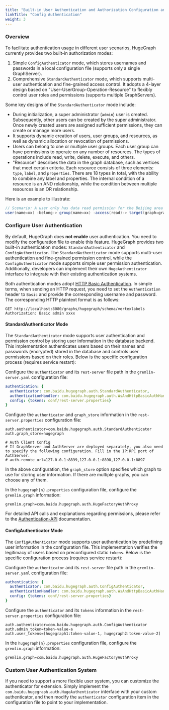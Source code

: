 ```yaml
---
title: "Built-in User Authentication and Authorization Configuration and Usage in HugeGraph"
linkTitle: "Config Authentication"
weight: 3
---
```


### Overview
To facilitate authentication usage in different user scenarios, HugeGraph currently provides two built-in authorization modes:
1. Simple `ConfigAuthenticator` mode, which stores usernames and passwords in a local configuration file (supports only a single GraphServer).
2. Comprehensive `StandardAuthenticator` mode, which supports multi-user authentication and fine-grained access control. It adopts a 4-layer design based on "User-UserGroup-Operation-Resource" to flexibly control user roles and permissions (supports multiple GraphServers).

Some key designs of the `StandardAuthenticator` mode include:
- During initialization, a super administrator (`admin`) user is created. Subsequently, other users can be created by the super administrator. Once newly created users are assigned sufficient permissions, they can create or manage more users.
- It supports dynamic creation of users, user groups, and resources, as well as dynamic allocation or revocation of permissions.
- Users can belong to one or multiple user groups. Each user group can have permissions to operate on any number of resources. The types of operations include read, write, delete, execute, and others.
- "Resource" describes the data in the graph database, such as vertices that meet certain criteria. Each resource consists of three elements: `type`, `label`, and `properties`. There are 18 types in total, with the ability to combine any label and properties. The internal condition of a resource is an AND relationship, while the condition between multiple resources is an OR relationship.

Here is an example to illustrate:

```java
// Scenario: A user only has data read permission for the Beijing area
user(name=xx) -belong-> group(name=xx) -access(read)-> target(graph=graph1, resource={label: person, city: Beijing})
```

### Configure User Authentication

By default, HugeGraph does **not enable** user authentication. You need to modify the configuration file to enable this feature. HugeGraph provides two built-in authentication modes: `StandardAuthenticator` and `ConfigAuthenticator`. The `StandardAuthenticator` mode supports multi-user authentication and fine-grained permission control, while the `ConfigAuthenticator` mode supports simple user permission authentication. Additionally, developers can implement their own `HugeAuthenticator` interface to integrate with their existing authentication systems.

Both authentication modes adopt [HTTP Basic Authentication](https://en.wikipedia.org/wiki/Basic_access_authentication). In simple terms, when sending an HTTP request, you need to set the `Authentication` header to `Basic` and provide the corresponding username and password. The corresponding HTTP plaintext format is as follows:

```http
GET http://localhost:8080/graphs/hugegraph/schema/vertexlabels
Authorization: Basic admin xxxx
```

#### StandardAuthenticator Mode
The `StandardAuthenticator` mode supports user authentication and permission control by storing user information in the database backend. This implementation authenticates users based on their names and passwords (encrypted) stored in the database and controls user permissions based on their roles. Below is the specific configuration process (requires service restart):

Configure the `authenticator` and its `rest-server` file path in the `gremlin-server.yaml` configuration file:

```yaml
authentication: {
  authenticator: com.baidu.hugegraph.auth.StandardAuthenticator,
  authenticationHandler: com.baidu.hugegraph.auth.WsAndHttpBasicAuthHandler,
  config: {tokens: conf/rest-server.properties}
}
```

Configure the `authenticator` and `graph_store` information in the `rest-server.properties` configuration file:

```properties
auth.authenticator=com.baidu.hugegraph.auth.StandardAuthenticator
auth.graph_store=hugegraph

# Auth Client Config
# If GraphServer and AuthServer are deployed separately, you also need to specify the following configuration. Fill in the IP:RPC port of AuthServer.
# auth.remote_url=127.0.0.1:8899,127.0.0.1:8898,127.0.0.1:8897

```
In the above configuration, the `graph_store` option specifies which graph to use for storing user information. If there are multiple graphs, you can choose any of them.

In the `hugegraph{n}.properties` configuration file, configure the `gremlin.graph` information:

```properties
gremlin.graph=com.baidu.hugegraph.auth.HugeFactoryAuthProxy
```

For detailed API calls and explanations regarding permissions, please refer to the [Authentication-API](/docs/clients/restful-api/auth) documentation.

#### ConfigAuthenticator Mode

The `ConfigAuthenticator` mode supports user authentication by predefining user information in the configuration file. This implementation verifies the legitimacy of users based on preconfigured static `tokens`. Below is the specific configuration process (requires service restart):

Configure the `authenticator` and its `rest-server` file path in the `gremlin-server.yaml` configuration file:

```yaml
authentication: {
  authenticator: com.baidu.hugegraph.auth.ConfigAuthenticator,
  authenticationHandler: com.baidu.hugegraph.auth.WsAndHttpBasicAuthHandler,
  config: {tokens: conf/rest-server.properties}
}
```

Configure the `authenticator` and its `tokens` information in the `rest-server.properties` configuration file:

```properties
auth.authenticator=com.baidu.hugegraph.auth.ConfigAuthenticator
auth.admin_token=token-value-a
auth.user_tokens=[hugegraph1:token-value-1, hugegraph2:token-value-2]
```

In the `hugegraph{n}.properties` configuration file, configure the `gremlin.graph` information:

```properties
gremlin.graph=com.baidu.hugegraph.auth.HugeFactoryAuthProxy
```

### Custom User Authentication System

If you need to support a more flexible user system, you can customize the authenticator for extension. Simply implement the `com.baidu.hugegraph.auth.HugeAuthenticator` interface with your custom authenticator, and then modify the `authenticator` configuration item in the configuration file to point to your implementation.
